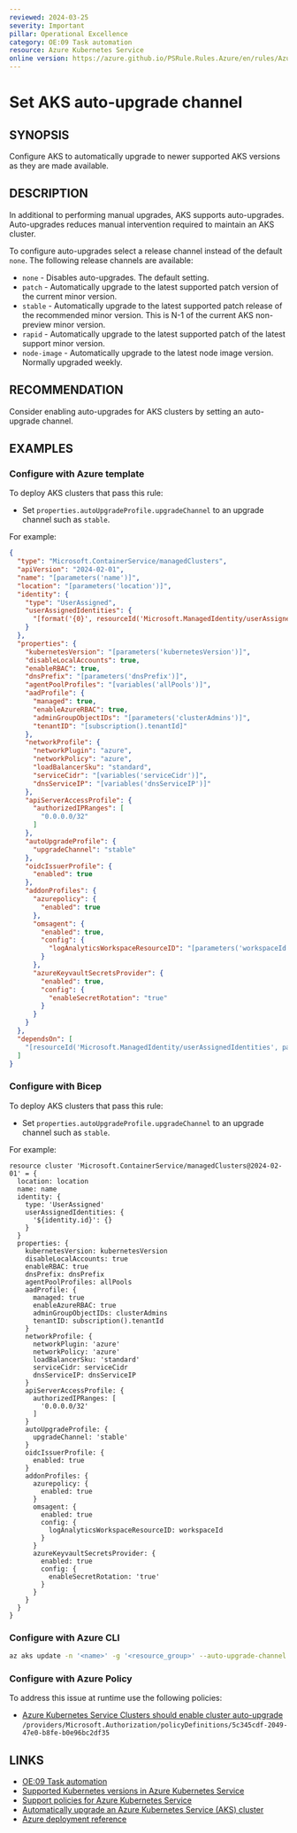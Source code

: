 ```yaml
---
reviewed: 2024-03-25
severity: Important
pillar: Operational Excellence
category: OE:09 Task automation
resource: Azure Kubernetes Service
online version: https://azure.github.io/PSRule.Rules.Azure/en/rules/Azure.AKS.AutoUpgrade/
---
```


# Set AKS auto-upgrade channel

## SYNOPSIS

Configure AKS to automatically upgrade to newer supported AKS versions as they are made available.

## DESCRIPTION

In additional to performing manual upgrades, AKS supports auto-upgrades.
Auto-upgrades reduces manual intervention required to maintain an AKS cluster.

To configure auto-upgrades select a release channel instead of the default `none`.
The following release channels are available:

- `none` - Disables auto-upgrades.
  The default setting.
- `patch` - Automatically upgrade to the latest supported patch version of the current minor version.
- `stable` - Automatically upgrade to the latest supported patch release of the recommended minor version.
  This is N-1 of the current AKS non-preview minor version.
- `rapid` - Automatically upgrade to the latest supported patch of the latest support minor version.
- `node-image` - Automatically upgrade to the latest node image version.
  Normally upgraded weekly.

## RECOMMENDATION

Consider enabling auto-upgrades for AKS clusters by setting an auto-upgrade channel.

## EXAMPLES

### Configure with Azure template

To deploy AKS clusters that pass this rule:

- Set `properties.autoUpgradeProfile.upgradeChannel` to an upgrade channel such as `stable`.

For example:

```json
{
  "type": "Microsoft.ContainerService/managedClusters",
  "apiVersion": "2024-02-01",
  "name": "[parameters('name')]",
  "location": "[parameters('location')]",
  "identity": {
    "type": "UserAssigned",
    "userAssignedIdentities": {
      "[format('{0}', resourceId('Microsoft.ManagedIdentity/userAssignedIdentities', parameters('identityName')))]": {}
    }
  },
  "properties": {
    "kubernetesVersion": "[parameters('kubernetesVersion')]",
    "disableLocalAccounts": true,
    "enableRBAC": true,
    "dnsPrefix": "[parameters('dnsPrefix')]",
    "agentPoolProfiles": "[variables('allPools')]",
    "aadProfile": {
      "managed": true,
      "enableAzureRBAC": true,
      "adminGroupObjectIDs": "[parameters('clusterAdmins')]",
      "tenantID": "[subscription().tenantId]"
    },
    "networkProfile": {
      "networkPlugin": "azure",
      "networkPolicy": "azure",
      "loadBalancerSku": "standard",
      "serviceCidr": "[variables('serviceCidr')]",
      "dnsServiceIP": "[variables('dnsServiceIP')]"
    },
    "apiServerAccessProfile": {
      "authorizedIPRanges": [
        "0.0.0.0/32"
      ]
    },
    "autoUpgradeProfile": {
      "upgradeChannel": "stable"
    },
    "oidcIssuerProfile": {
      "enabled": true
    },
    "addonProfiles": {
      "azurepolicy": {
        "enabled": true
      },
      "omsagent": {
        "enabled": true,
        "config": {
          "logAnalyticsWorkspaceResourceID": "[parameters('workspaceId')]"
        }
      },
      "azureKeyvaultSecretsProvider": {
        "enabled": true,
        "config": {
          "enableSecretRotation": "true"
        }
      }
    }
  },
  "dependsOn": [
    "[resourceId('Microsoft.ManagedIdentity/userAssignedIdentities', parameters('identityName'))]"
  ]
}
```

### Configure with Bicep

To deploy AKS clusters that pass this rule:

- Set `properties.autoUpgradeProfile.upgradeChannel` to an upgrade channel such as `stable`.

For example:

```bicep
resource cluster 'Microsoft.ContainerService/managedClusters@2024-02-01' = {
  location: location
  name: name
  identity: {
    type: 'UserAssigned'
    userAssignedIdentities: {
      '${identity.id}': {}
    }
  }
  properties: {
    kubernetesVersion: kubernetesVersion
    disableLocalAccounts: true
    enableRBAC: true
    dnsPrefix: dnsPrefix
    agentPoolProfiles: allPools
    aadProfile: {
      managed: true
      enableAzureRBAC: true
      adminGroupObjectIDs: clusterAdmins
      tenantID: subscription().tenantId
    }
    networkProfile: {
      networkPlugin: 'azure'
      networkPolicy: 'azure'
      loadBalancerSku: 'standard'
      serviceCidr: serviceCidr
      dnsServiceIP: dnsServiceIP
    }
    apiServerAccessProfile: {
      authorizedIPRanges: [
        '0.0.0.0/32'
      ]
    }
    autoUpgradeProfile: {
      upgradeChannel: 'stable'
    }
    oidcIssuerProfile: {
      enabled: true
    }
    addonProfiles: {
      azurepolicy: {
        enabled: true
      }
      omsagent: {
        enabled: true
        config: {
          logAnalyticsWorkspaceResourceID: workspaceId
        }
      }
      azureKeyvaultSecretsProvider: {
        enabled: true
        config: {
          enableSecretRotation: 'true'
        }
      }
    }
  }
}
```

<!-- external:avm avm/res/container-service/managed-cluster autoUpgradeProfileUpgradeChannel -->

### Configure with Azure CLI

```bash
az aks update -n '<name>' -g '<resource_group>' --auto-upgrade-channel 'stable'
```

### Configure with Azure Policy

To address this issue at runtime use the following policies:

- [Azure Kubernetes Service Clusters should enable cluster auto-upgrade](https://github.com/Azure/azure-policy/blob/master/built-in-policies/policyDefinitions/Kubernetes/AKS_Autoupgrade_Cluster_Audit.json)
  `/providers/Microsoft.Authorization/policyDefinitions/5c345cdf-2049-47e0-b8fe-b0e96bc2df35`

## LINKS

- [OE:09 Task automation](https://learn.microsoft.com/azure/well-architected/operational-excellence/automate-tasks)
- [Supported Kubernetes versions in Azure Kubernetes Service](https://learn.microsoft.com/azure/aks/supported-kubernetes-versions)
- [Support policies for Azure Kubernetes Service](https://learn.microsoft.com/azure/aks/support-policies)
- [Automatically upgrade an Azure Kubernetes Service (AKS) cluster](https://learn.microsoft.com/azure/aks/auto-upgrade-cluster)
- [Azure deployment reference](https://learn.microsoft.com/azure/templates/microsoft.containerservice/managedclusters)
